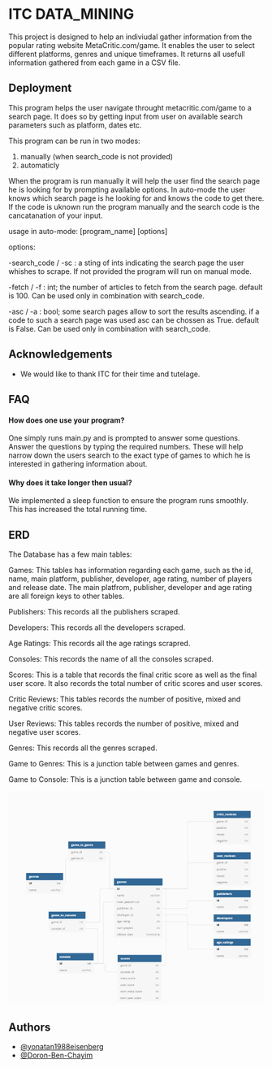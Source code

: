 
# ITC DATA_MINING

This project is designed to help an indiviudal gather 
information from the popular rating website MetaCritic.com/game.
It enables the user to select different platforms, genres and 
unique timeframes. It returns all usefull information gathered
from each game in a CSV file. 


## Deployment

This program helps the user navigate throught metacritic.com/game to a search page.
It does so by getting input from user on available search parameters such as platform, dates etc.  

This program can be run in two modes:
1. manually (when search_code is not provided)
2. automaticly

When the program is run manually it will help the user find the search page he is looking for by prompting available options.
In auto-mode the user knows which search page is he looking for and knows the code to get there. 
If the code is uknown run the program manually and the search code is the cancatanation of your input.

usage in auto-mode: [program_name] [options]

options:

-search_code / -sc : a sting of ints indicating the search page the user whishes to scrape. 
If not provided the program will run on manual mode.

-fetch / -f : int; the number of articles to fetch from the search page. default is 100.
Can be used only in combination with search_code. 

-asc / -a : bool; some search pages allow to sort the results ascending. if a code to such a search page was used asc 
can be chossen as True. default is False. Can be used only in combination with search_code. 

  
## Acknowledgements

 - We would like to thank ITC for their time and tutelage. 

  
## FAQ

#### How does one use your program?

One simply runs main.py and is prompted to answer some questions.
Answer the questions by typing the required numbers. 
These will help narrow down the users search to the exact type
of games to which he is interested in gathering information about.

#### Why does it take longer then usual?

We implemented a sleep function to ensure the program runs smoothly.
This has increased the total running time. 

## ERD

The Database has a few main tables:

Games: This tables has information regarding each game, such as the id, name, main platform, publisher, developer, age rating, number of players and release date. The main platfrom, publisher, developer and age rating are all foreign keys to other tables. 

Publishers: This records all the publishers scraped.

Developers: This records all the developers scraped.

Age Ratings: This records all the age ratings scrapred. 

Consoles: This records the name of all the consoles scraped. 

Scores: This is a table that records the final critic score as well as the final user score. It also records the total number of critic scores and user scores.

Critic Reviews: This tables records the number of positive, mixed and negative critic scores.

User Reviews: This tables records the number of positive, mixed and negative user scores. 

Genres: This records all the genres scraped.

Game to Genres: This is a junction table between games and genres. 

Game to Console: This is a junction table between game and console. 




![alt text](https://github.com/yonatan1988eisenberg/ITC_data_mining_project/blob/2c41e22a8531e9e723915f9db728a5fbf2db29ea/database.PNG)

  
## Authors

- [@yonatan1988eisenberg](https://github.com/yonatan1988eisenberg/ITC_data_mining_project)
- [@Doron-Ben-Chayim](https://github.com/yonatan1988eisenberg/ITC_data_mining_project) 
  
